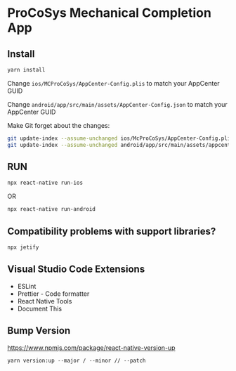 # ProCoSys Mechanical Completion App

## Install
```bash
yarn install
```

Change `ios/MCProCoSys/AppCenter-Config.plis` to match your AppCenter GUID

Change `android/app/src/main/assets/AppCenter-Config.json` to match your AppCenter GUID

Make Git forget about the changes: 
```bash
git update-index --assume-unchanged ios/McProCoSys/AppCenter-Config.plist
git update-index --assume-unchanged android/app/src/main/assets/appcenter-config.json
```


## RUN
```bash
npx react-native run-ios
```
OR
```bash
npx react-native run-android
```

## Compatibility problems with support libraries? 
```bash
npx jetify
```

## Visual Studio Code Extensions

- ESLint
- Prettier - Code formatter
- React Native Tools
- Document This

## Bump Version

https://www.npmjs.com/package/react-native-version-up

`yarn version:up --major / --minor // --patch`


